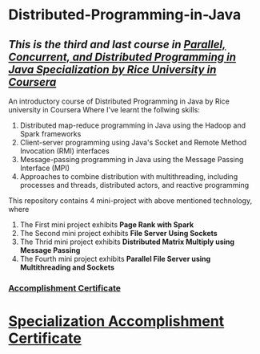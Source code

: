 # Distributed-Programming-in-Java

## _This is the third and last course in [Parallel, Concurrent, and Distributed Programming in Java Specialization by Rice University in Coursera](https://www.coursera.org/specializations/pcdp)_


An introductory course of  Distributed Programming in Java by Rice university in Coursera 
Where I've learnt the follwing skills:
1. Distributed map-reduce programming in Java using the Hadoop and Spark frameworks
2. Client-server programming using Java's Socket and Remote Method Invocation (RMI) interfaces
3. Message-passing programming in Java using the Message Passing Interface (MPI)
4. Approaches to combine distribution with multithreading, including processes and threads, distributed actors, and reactive programming


This repository contains 4 mini-project with above mentioned technology, where
1. The First mini project exhibits __Page Rank with Spark__
2. The Second mini project exhibits __File Server Using Sockets__
3. The Thrid mini project exhibits  __Distributed Matrix Multiply using Message Passing__
4. The Fourth mini project exhibits __Parallel File Server using Multithreading and Sockets__



### [Accomplishment Certificate](https://github.com/mmncoder/Coursera-Certificates/blob/master/3.3.%20Distributed%20Programming%20in%20Java.pdf)

# [Specialization Accomplishment Certificate](https://github.com/mmncoder/Coursera-Certificates/blob/master/3.%20Specialization%20-%20Parallel%2C%20Concurrent%2C%20and%20Distributed%20Programming%20in%20Java.pdf)
